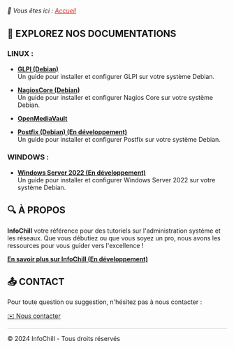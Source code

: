 <link rel="icon" href="/assets/images/favicon.ico" type="image/png">

<link rel="stylesheet" type="text/css" href="./assets/css/principal-theme.css">



###### 📂 Vous êtes ici :  <a href="." style="color: #D52B1E; text-decoration: underline;">Accueil</a>

## 📍 EXPLOREZ NOS DOCUMENTATIONS

### LINUX :
-  **[GLPI (Debian)](linux/glpi-debian/index.md)**  
  Un guide pour installer et configurer GLPI sur votre système Debian.
  
-  **[NagiosCore (Debian)](linux/nagioscore-debian/index.md)**  
  Un guide pour installer et configurer Nagios Core sur votre système Debian.

- **[OpenMediaVault](linux/openmediavault-debian/index.md)**

-  **[Postfix (Debian) (En développement)](linux/postfix-debian/index.md)**  
  Un guide pour installer et configurer Postfix sur votre système Debian.



### WINDOWS :
-  **[Windows Server 2022 (En développement)](windows/windows-server-2022/index.md)**  
Un guide pour installer et configurer Windows Server 2022 sur votre système Debian.



## 🔍 À PROPOS

**InfoChill** votre référence pour des tutoriels sur l'administration système et les réseaux. Que vous débutiez ou que vous soyez un pro, nous avons les ressources pour vous guider vers l'excellence !

**[En savoir plus sur InfoChill (En développement)]()**


## 📤 CONTACT

Pour toute question ou suggestion, n'hésitez pas à nous contacter :

<a href="mailto:contact@infochill.com" class="button">
    <span class="icon">✉️</span> Nous contacter
</a>

<hr style="border: 1px solid #ccc; height: 1px; background-color: #ccc; border: none;">



&copy; 2024 InfoChill - Tous droits réservés
